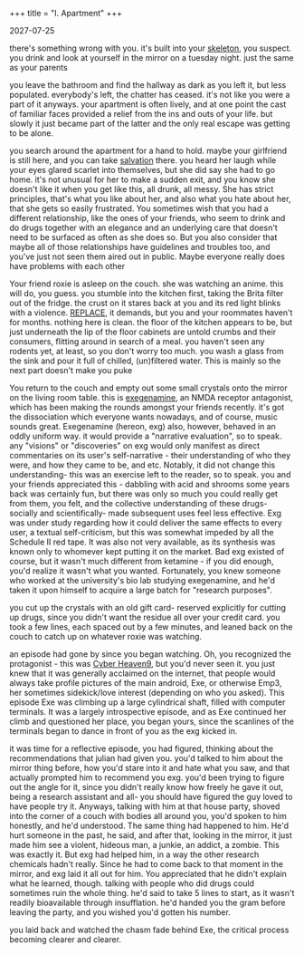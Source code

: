 +++
title = "I. Apartment"
+++

2027-07-25

there's something wrong with you. it's built into your [skeleton](@/writing/apartment/skeleton.md), you suspect. you drink and look at yourself in the mirror on a tuesday night. just the same as your parents

you leave the bathroom and find the hallway as dark as you left it, but less populated. everybody's left, the chatter has ceased. it's not like you were a part of it anyways. your apartment is often lively, and at one point the cast of familiar faces provided a relief from the ins and outs of your life. but slowly it just became part of the latter and the only real escape was getting to be alone.

you search around the apartment for a hand to hold. maybe your girlfriend is still here, and you can take [salvation](@/writing/apartment/salvation.md) there. you heard her laugh while your eyes glared scarlet into themselves, but she did say she had to go home. it's not unusual for her to make a sudden exit, and you know she doesn't like it when you get like this, all drunk, all messy. She has strict principles, that's what you like about her, and also what you hate about her, that she gets so easily frustrated. You sometimes wish that you had a different relationship, like the ones of your friends, who seem to drink and do drugs together with an elegance and an underlying care that doesn't need to be surfaced as often as she does so. But you also consider that maybe all of those relationships have guidelines and troubles too, and you've just not seen them aired out in public. Maybe everyone really does have problems with each other

Your friend roxie is asleep on the couch. she was watching an anime. this will do, you guess. you stumble into the kitchen first, taking the Brita filter out of the fridge. the crust on it stares back at you and its red light blinks with a violence. [REPLACE](@/writing/apartment/REPLACE.md), it demands, but you and your roommates haven't for months. nothing here is clean. the floor of the kitchen appears to be, but just underneath the lip of the floor cabinets are untold crumbs and their consumers, flitting around in search of a meal. you haven't seen any rodents yet, at least, so you don't worry too much. you wash a glass from the sink and pour it full of chilled, (un)filtered water. This is mainly so the next part doesn't make you puke

You return to the couch and empty out some small crystals onto the mirror on the living room table. this is [exegenamine](@/writing/apartment/exegenamine.md), an NMDA receptor antagonist, which has been making the rounds amongst your friends recently. it's got the dissociation which everyone wants nowadays, and of course, music sounds great. Exegenamine (hereon, exg) also, however, behaved in an oddly uniform way. it would provide a "narrative evaluation", so to speak. any "visions" or "discoveries" on exg would only manifest as direct commentaries on its user's self-narrative - their understanding of who they were, and how they came to be, and etc. Notably, it did not change this understanding- this was an exercise left to the reader, so to speak. you and your friends appreciated this - dabbling with acid and shrooms some years back was certainly fun, but there was only so much you could really get from them, you felt, and the collective understanding of these drugs- socially and scientifically- made subsequent uses feel less effective. Exg was under study regarding how it could deliver the same effects to every user, a textual self-criticism, but this was somewhat impeded by all the Schedule II red tape. It was also not very available, as its synthesis was known only to whomever kept putting it on the market. Bad exg existed of course, but it wasn't much different from ketamine - if you did enough, you'd realize it wasn't what you wanted. Fortunately, you knew someone who worked at the university's bio lab studying exegenamine, and he'd taken it upon himself to acquire a large batch for "research purposes".

you cut up the crystals with an old gift card- reserved explicitly for cutting up drugs, since you didn't want the residue all over your credit card. you took a few lines, each spaced out by a few minutes, and leaned back on the couch to catch up on whatever roxie was watching.

an episode had gone by since you began watching. Oh, you recognized the protagonist - this was [Cyber Heaven9](@/writing/apartment/cyber-heaven9.md), but you'd never seen it. you just knew that it was generally acclaimed on the internet, that people would always take profile pictures of the main android, Exe, or otherwise Emp3, her sometimes sidekick/love interest (depending on who you asked). This episode Exe was climbing up a large cylindrical shaft, filled with computer terminals. It was a largely introspective episode, and as Exe continued her climb and questioned her place, you began yours, since the scanlines of the terminals began to dance in front of you as the exg kicked in.

it was time for a reflective episode, you had figured, thinking about the recommendations that julian had given you. you'd talked to him about the mirror thing before, how you'd stare into it and hate what you saw, and that actually prompted him to recommend you exg. you'd been trying to figure out the angle for it, since you didn't really know how freely he gave it out, being a research assistant and all- you should have figured the guy loved to have people try it. Anyways, talking with him at that house party, shoved into the corner of a couch with bodies all around you, you'd spoken to him honestly, and he'd understood. The same thing had happened to him. He'd hurt someone in the past, he said, and after that, looking in the mirror, it just made him see a violent, hideous man, a junkie, an addict, a zombie. This was exactly it. But exg had helped him, in a way the other research chemicals hadn't really. Since he had to come back to that moment in the mirror, and exg laid it all out for him. You appreciated that he didn't explain what he learned, though. talking with people who did drugs could sometimes ruin the whole thing. he'd said to take 5 lines to start, as it wasn't readily bioavailable through insufflation. he'd handed you the gram before leaving the party, and you wished you'd gotten his number.

you laid back and watched the chasm fade behind Exe, the critical process becoming clearer and clearer.

